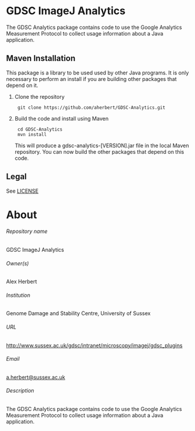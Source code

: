 GDSC ImageJ Analytics
=====================

The GDSC Analytics package contains code to use the Google Analytics Measurement
Protocol to collect usage information about a Java application.


Maven Installation
------------------

This package is a library to be used used by other Java programs. It is only 
necessary to perform an install if you are building other packages that depend
on it. 

1. Clone the repository

        git clone https://github.com/aherbert/GDSC-Analytics.git

2. Build the code and install using Maven

        cd GDSC-Analytics
        mvn install

	This will produce a gdsc-analytics-[VERSION].jar file in the local Maven
	repository. You can now build the other packages that depend on this code.


Legal
-----

See [LICENSE](LICENSE)


# About #

###### Repository name ######
GDSC ImageJ Analytics

###### Owner(s) ######
Alex Herbert

###### Institution ######
Genome Damage and Stability Centre, University of Sussex

###### URL ######
http://www.sussex.ac.uk/gdsc/intranet/microscopy/imagej/gdsc_plugins

###### Email ######
a.herbert@sussex.ac.uk

###### Description ######
The GDSC Analytics package contains code to use the Google Analytics Measurement
Protocol to collect usage information about a Java application.
